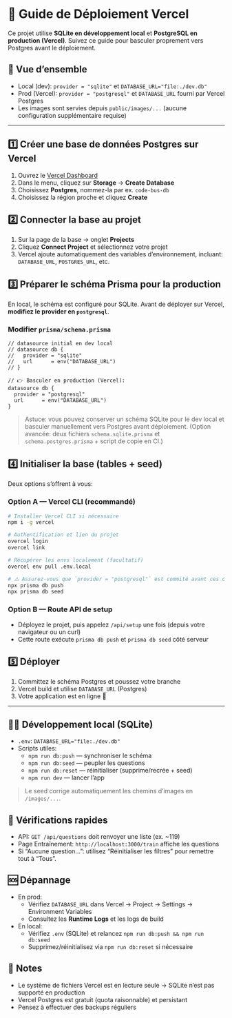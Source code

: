# 🚀 Guide de Déploiement Vercel

Ce projet utilise **SQLite en développement local** et **PostgreSQL en production (Vercel)**. Suivez ce guide pour basculer proprement vers Postgres avant le déploiement.

## 🧭 Vue d’ensemble
- Local (dev): `provider = "sqlite"` et `DATABASE_URL="file:./dev.db"`
- Prod (Vercel): `provider = "postgresql"` et `DATABASE_URL` fourni par Vercel Postgres
- Les images sont servies depuis `public/images/...` (aucune configuration supplémentaire requise)

---

## 1️⃣ Créer une base de données Postgres sur Vercel
1. Ouvrez le [Vercel Dashboard](https://vercel.com/dashboard)
2. Dans le menu, cliquez sur **Storage** → **Create Database**
3. Choisissez **Postgres**, nommez-la par ex. `code-bus-db`
4. Choisissez la région proche et cliquez **Create**

## 2️⃣ Connecter la base au projet
1. Sur la page de la base → onglet **Projects**
2. Cliquez **Connect Project** et sélectionnez votre projet
3. Vercel ajoute automatiquement des variables d’environnement, incluant: `DATABASE_URL`, `POSTGRES_URL`, etc.

## 3️⃣ Préparer le schéma Prisma pour la production
En local, le schéma est configuré pour SQLite. Avant de déployer sur Vercel, **modifiez le provider en `postgresql`**.

### Modifier `prisma/schema.prisma`
```prisma
// datasource initial en dev local
// datasource db {
//   provider = "sqlite"
//   url      = env("DATABASE_URL")
// }

// 👉 Basculer en production (Vercel):
datasource db {
  provider = "postgresql"
  url      = env("DATABASE_URL")
}
```

> Astuce: vous pouvez conserver un schéma SQLite pour le dev local et basculer manuellement vers Postgres avant déploiement. (Option avancée: deux fichiers `schema.sqlite.prisma` et `schema.postgres.prisma` + script de copie en CI.)

## 4️⃣ Initialiser la base (tables + seed)
Deux options s’offrent à vous:

### Option A — Vercel CLI (recommandé)
```bash
# Installer Vercel CLI si nécessaire
npm i -g vercel

# Authentification et lien du projet
overcel login
overcel link

# Récupérer les envs localement (facultatif)
overcel env pull .env.local

# ⚠️ Assurez-vous que `provider = "postgresql"` est commité avant ces commandes
npx prisma db push
npx prisma db seed
```

### Option B — Route API de setup
- Déployez le projet, puis appelez `/api/setup` une fois (depuis votre navigateur ou un curl)
- Cette route exécute `prisma db push` et `prisma db seed` côté serveur

## 5️⃣ Déployer
1. Committez le schéma Postgres et poussez votre branche
2. Vercel build et utilise `DATABASE_URL` (Postgres)
3. Votre application est en ligne 🎉

---

## 👩‍💻 Développement local (SQLite)
- `.env`: `DATABASE_URL="file:./dev.db"`
- Scripts utiles:
  - `npm run db:push` — synchroniser le schéma
  - `npm run db:seed` — peupler les questions
  - `npm run db:reset` — réinitialiser (supprime/recrée + seed)
  - `npm run dev` — lancer l’app

> Le seed corrige automatiquement les chemins d’images en `/images/...`.

## 🧪 Vérifications rapides
- API: `GET /api/questions` doit renvoyer une liste (ex. ~119)
- Page Entraînement: `http://localhost:3000/train` affiche les questions
- Si “Aucune question…”: utilisez “Réinitialiser les filtres” pour remettre tout à “Tous”.

## 🆘 Dépannage
- En prod:
  - Vérifiez `DATABASE_URL` dans Vercel → Project → Settings → Environment Variables
  - Consultez les **Runtime Logs** et les logs de build
- En local:
  - Vérifiez `.env` (SQLite) et relancez `npm run db:push && npm run db:seed`
  - Supprimez/réinitialisez via `npm run db:reset` si nécessaire

## 📝 Notes
- Le système de fichiers Vercel est en lecture seule → SQLite n’est pas supporté en production
- Vercel Postgres est gratuit (quota raisonnable) et persistant
- Pensez à effectuer des backups réguliers


